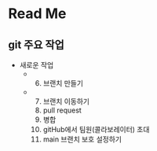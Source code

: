 # Read Me

## git 주요 작업
- 새로운 작업
  - 6. 브랜치 만들기
  - 7. 브랜치 이동하기
    8. pull request
    9. 병합
    10. gitHub에서 팀원(콜라보레이터) 초대
    11. main 브랜치 보호 설정하기
